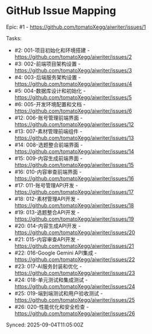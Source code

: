 # GitHub Issue Mapping

Epic: #1 - https://github.com/tomatoXegg/aiwriter/issues/1

Tasks:
- #2: 001-项目初始化和环境搭建 - https://github.com/tomatoXegg/aiwriter/issues/2
- #3: 002-前端项目架构设置 - https://github.com/tomatoXegg/aiwriter/issues/3
- #4: 003-后端服务架构设置 - https://github.com/tomatoXegg/aiwriter/issues/4
- #5: 004-数据库设计和初始化 - https://github.com/tomatoXegg/aiwriter/issues/5
- #6: 005-开发环境配置和文档 - https://github.com/tomatoXegg/aiwriter/issues/6
- #12: 006-账号管理前端界面 - https://github.com/tomatoXegg/aiwriter/issues/12
- #13: 007-素材管理前端组件 - https://github.com/tomatoXegg/aiwriter/issues/13
- #14: 008-选题整合前端界面 - https://github.com/tomatoXegg/aiwriter/issues/14
- #15: 009-内容生成前端界面 - https://github.com/tomatoXegg/aiwriter/issues/15
- #16: 010-内容审查前端界面 - https://github.com/tomatoXegg/aiwriter/issues/16
- #17: 011-账号管理API开发 - https://github.com/tomatoXegg/aiwriter/issues/17
- #18: 012-素材管理API开发 - https://github.com/tomatoXegg/aiwriter/issues/18
- #19: 013-选题整合API开发 - https://github.com/tomatoXegg/aiwriter/issues/19
- #20: 014-内容生成API开发 - https://github.com/tomatoXegg/aiwriter/issues/20
- #21: 015-内容审查API开发 - https://github.com/tomatoXegg/aiwriter/issues/21
- #22: 016-Google Gemini API集成 - https://github.com/tomatoXegg/aiwriter/issues/22
- #23: 017-AI服务封装和优化 - https://github.com/tomatoXegg/aiwriter/issues/23
- #24: 018-单元测试和集成测试 - https://github.com/tomatoXegg/aiwriter/issues/24
- #25: 019-端到端测试和用户验收测试 - https://github.com/tomatoXegg/aiwriter/issues/25
- #26: 020-性能优化和安全检查 - https://github.com/tomatoXegg/aiwriter/issues/26

Synced: 2025-09-04T11:05:00Z
